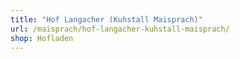 ```yaml
---
title: "Hof Langacher (Kuhstall Maisprach)"
url: /maisprach/hof-langacher-kuhstall-maisprach/
shop: Hofladen
---
```

